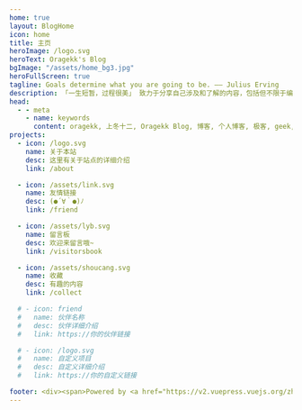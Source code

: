 ```yaml
---
home: true
layout: BlogHome
icon: home
title: 主页
heroImage: /logo.svg
heroText: Oragekk's Blog
bgImage: "/assets/home_bg3.jpg"
heroFullScreen: true
tagline: Goals determine what you are going to be. —— Julius Erving
description: 「一生短暂，过程很美」 致力于分享自己涉及和了解的内容，包括但不限于编程语言、AI体验、世界探索者、极客知识| Exploration & geek enthusiast，Full-stack Front-end Engineer，UX Designer | 与你一起发现更大的世界。
head:
  - - meta
    - name: keywords
      content: oragekk, 上冬十二, Oragekk Blog, 博客, 个人博客, 极客, geek, 大前端, 设计, iOS, Flutter, Vue
projects:
  - icon: /logo.svg
    name: 关于本站
    desc: 这里有关于站点的详细介绍
    link: /about

  - icon: /assets/link.svg
    name: 友情链接
    desc: (●´∀｀●)ﾉ
    link: /friend

  - icon: /assets/lyb.svg
    name: 留言板
    desc: 欢迎来留言哦~
    link: /visitorsbook

  - icon: /assets/shoucang.svg
    name: 收藏
    desc: 有趣的内容
    link: /collect

  # - icon: friend
  #   name: 伙伴名称
  #   desc: 伙伴详细介绍
  #   link: https://你的伙伴链接

  # - icon: /logo.svg
  #   name: 自定义项目
  #   desc: 自定义详细介绍
  #   link: https://你的自定义链接

footer: <div><span>Powered by <a href="https://v2.vuepress.vuejs.org/zh/" target="_blank">VuePress</a></span>|<span>Theme by <a href="https://theme-hope.vuejs.press/zh/" target="_blank">Hope</a></span></div>
---
```

